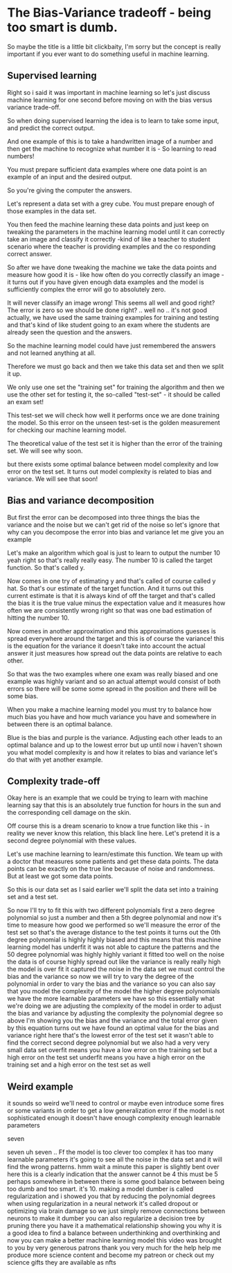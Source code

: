 # The Bias-Variance tradeoff - being too smart is dumb.
So maybe the title is a little bit clickbaity, I'm sorry but the concept is really important if you ever want to do something useful in machine learning.

## Supervised learning
Right so i said it was important in machine learning so let's just discuss machine learning for one second before moving on with the bias versus variance trade-off.

So when doing supervised learning the idea is to learn to take some input, and predict the correct output.

And one example of this is to take a handwritten image of a number and then get the machine to recognize what number it is - So learning to read numbers!

You must prepare sufficient data examples where one data point is an example of an input and the desired output.

So you're giving the computer the answers.

Let's represent a data set with a grey cube. You must prepare enough of those examples in the data set.

You then feed the machine learning these data points and just keep on tweaking the parameters in the machine learning model until it can correctly take an image and classify it correctly -kind of like a teacher to student scenario where the teacher is providing examples and the co responding correct answer.

So after we have done tweaking the machine we take the data points and measure how good it is - like how often do you correctly classify an image - it turns out if you have given enough data examples and the model is sufficiently complex the error will go to absolutely zero.

It will never classify an image wrong! This seems all well and good right?  The error is zero so we should be done right? .. well no .. it's not good actually, we have used the same training examples for training and testing and that's kind of like student going to an exam where the students are already seen the question and the answers.

So the machine learning model could have just remembered the answers and not learned anything at all.

Therefore we must go back and then we take this data set and then we split it up.

We only use one set the "training set" for training the algorithm and then we use the other set for testing it, the so-called "test-set" - it should be called an exam set!

This test-set we will check how well it performs once we are done training the model. So this error on the unseen test-set is the golden measurement for checking our machine learning model.

The theoretical value of the test set it is higher than the error of the training set. We will see why soon.

but there exists some optimal balance between model complexity and low error on the test set. It turns out model complexity is related to bias and variance. We will see that soon!

## Bias and variance decomposition
But first the error can be decomposed into three things the bias the variance and the noise but we can't get rid of the noise so let's ignore that why can you decompose the error into bias and variance let me give you an example

Let's make an algorithm which goal is just to learn to output the number 10 yeah right so that's really really easy. The number 10 is called the target function. So that's called y.

Now comes in one try of estimating y and that's called of course called y hat. So that's our estimate of the target function.  And it turns out this current estimate is that it is always kind of off the target and that's called the bias it is the true value minus the expectation value and it measures how often we are consistently wrong right so that was one bad estimation of hitting the number 10.

Now comes in another approximation and this approximations guesses is spread everywhere around the target and this is of course the variance! this is the equation for the variance it doesn't take into account the actual answer it just measures how spread out the data points are relative to each other.

So that was the two examples where one exam was really biased and one example was highly variant and so an actual attempt would consist of both errors so there will be some some spread in the position and there will be some bias.

When you make a machine learning model you must try to balance how much bias you have and how much variance you have and somewhere in between there is an optimal balance.

Blue is the bias and purple is the variance. Adjusting each other leads to an optimal balance and up to the lowest error but up until now i haven't shown you what model complexity is and how it relates to bias and variance let's do that with yet another example.

## Complexity trade-off

Okay here is an example that we could be trying to learn with machine learning say that this is an absolutely true function for hours in the sun and the corresponding cell damage on the skin.

Off course this is a dream scenario to know a true function like this - in reality we never know this relation, this black line here. Let's pretend it is a second degree polynomial with these values.

Let's use machine learning to learn/estimate this function. We team up with a doctor that measures some patients and get these data points. The data points can be exactly on the true line because of noise and randomness. But at least we got some data points.

So this is our data set as I said earlier we'll split the data set into a training set and a test set.

So now I'll try to fit this with two different polynomials first a zero degree polynomial so just a number and then a 5th degree polynomial and now it's time to measure how good we performed so we'll measure the error of the test set so that's the average distance to the test points it turns out the 0th degree polynomial is highly highly biased and this means that this machine learning model has underfit it was not able to capture the patterns and the 50 degree polynomial was highly highly variant it fitted too well on the noise the data is of course highly spread out like the variance is really really high the model is over fit it captured the noise in the data set we must control the bias and the variance so now we will try to vary the degree of the polynomial in order to vary the bias and the variance so you can also say that you model the complexity of the model the higher degree polynomials we have the more learnable parameters we have so this essentially what we're doing we are adjusting the complexity of the model in order to adjust the bias and variance by adjusting the complexity the polynomial degree so above I'm showing you the bias and the variance and the total error given by this equation turns out we have found an optimal value for the bias and variance right here that's the lowest error of the test set it wasn't able to find the correct second degree polynomial but we also had a very very small data set overfit means you have a low error on the training set but a high error on the test set underfit means you have a high error on the training set and a high error on the test set as well


## Weird example
it sounds so weird we'll need to control or maybe even introduce some fires or some variants in order to get a low generalization error if the model is not sophisticated enough it doesn't have enough complexity enough learnable parameters

seven

seven uh seven .. Ff the model is too clever too complex it has too many learnable parameters it's going to see all the noise in the data set and it will find the wrong patterns. hmm wait a minute this paper is slightly bent over here this is a clearly indication that the answer cannot be 4 this must be 5 perhaps somewhere in between there is some good balance between being too dumb and too smart. it's 10. making a model dumber is called regularization and i showed you that by reducing the polynomial degrees when using regularization in a neural network it's called dropout or optimizing via brain damage so we just simply remove connections between neurons to make it dumber you can also regularize a decision tree by pruning there you have it a mathematical relationship showing you why it is a good idea to find a balance between underthinking and overthinking and now you can make a better machine learning model this video was brought to you by very generous patrons thank you very much for the help help me produce more science content and become my patreon or check out my science gifts they are available as nfts
